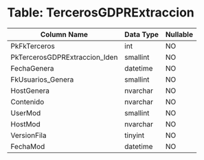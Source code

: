 # Table: TercerosGDPRExtraccion

| Column Name | Data Type | Nullable |
|-------------|-----------|----------|
| PkFkTerceros | int | NO |
| PkTercerosGDPRExtraccion_Iden | smallint | NO |
| FechaGenera | datetime | NO |
| FkUsuarios_Genera | smallint | NO |
| HostGenera | nvarchar | NO |
| Contenido | nvarchar | NO |
| UserMod | smallint | NO |
| HostMod | nvarchar | NO |
| VersionFila | tinyint | NO |
| FechaMod | datetime | NO |
